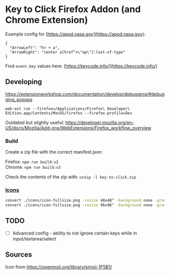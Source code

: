 # Key to Click Firefox Addon (and Chrome Extension)
Example config for [https://apod.nasa.gov](https://apod.nasa.gov):
```
{
  "ArrowLeft": "hr + a",
  "ArrowRight": "center a[href^=\"ap\"]:last-of-type"
}
```
Find `event.key` values here: [https://keycode.info/](https://keycode.info/)

## Developing
https://extensionworkshop.com/documentation/develop/debugging/#debugging_popups

`web-ext run --firefox=/Applications/Firefox\ Developer\ Edition.app/Contents/MacOS/firefox --firefox-profile=Dev`  

Outdated but slightly useful: https://developer.mozilla.org/en-US/docs/Mozilla/Add-ons/WebExtensions/Firefox_workflow_overview

### Build
Create a zip file with the correct manifest.json:

Firefox: 
`npm run build:v2`  
Chrome: 
`npm run build:v3`  

Check the contents of the zip with: `unzip -l key-to-click.zip`

### [Icons](https://developer.mozilla.org/en-US/docs/Mozilla/Add-ons/WebExtensions/manifest.json/icons)
```sh
convert ./icons/icon-fullsize.png -resize 48x48^ -background none -gravity center -extent 48x48 icons/icon.png
convert ./icons/icon-fullsize.png -resize 96x96^ -background none -gravity center -extent 96x96 icons/icon@2x.png
```

## TODO
- [ ] Advanced config - ability to not ignore certain keys while in input/textarea/select

## Sources
Icon from https://openmoji.org/library/emoji-1F5B1/

